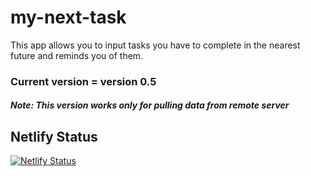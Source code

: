 # my-next-task

This app allows you to input tasks you have to complete in the nearest future and reminds you of them.

### Current version = version 0.5

##### Note: This version works only for pulling data from remote server

## Netlify Status

[![Netlify Status](https://api.netlify.com/api/v1/badges/1a347dd8-dc1a-4f66-896f-a6cedf37cd02/deploy-status)](https://app.netlify.com/sites/santorz-todo/deploys)
